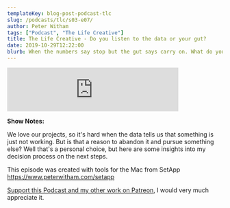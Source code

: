 ```yaml
---
templateKey: blog-post-podcast-tlc
slug: /podcasts/tlc/s03-e07/
author: Peter Witham
tags: ["Podcast", "The Life Creative"]
title: The Life Creative - Do you listen to the data or your gut?
date: 2019-10-29T12:22:00
blurb: When the numbers say stop but the gut says carry on. What do you do? A few thoughts on when knowing it's time to make a decision.
---
```


<iframe src="https://anchor.fm/peter-witham/embed/episodes/Do-you-listen-to-the-data-or-your-gut-e894v7" height="102" width="400" frameborder="0" scrolling="no"></iframe>

**Show Notes:**

We love our projects, so it's hard when the data tells us that something is just not working. But is that a reason to abandon it and pursue something else? Well that's a personal choice, but here are some insights into my decision process on the next steps.

This episode was created with tools for the Mac from SetApp https://www.peterwitham.com/setapp

[Support this Podcast and my other work on Patreon](https://patreon.com/pwcom), I would very much appreciate it.
